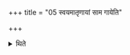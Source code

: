 +++
title = "05 स्वयमातृणायां साम गायेति"

+++

<details><summary>थिते</summary>

5. In connection with the naturally perforated (stone) he orders. “Sing the sāman”;[^1] 

[^1] Cf. ŚB VIII.7.4.5. Here the Bhūḥ Sāman, Bhuvaḥ Sāman and the Svaḥ Sāman are to be sung.  
</details>
